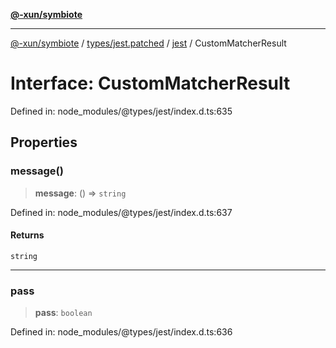 [**@-xun/symbiote**](../../../../../README.md)

***

[@-xun/symbiote](../../../../../README.md) / [types/jest.patched](../../../README.md) / [jest](../README.md) / CustomMatcherResult

# Interface: CustomMatcherResult

Defined in: node\_modules/@types/jest/index.d.ts:635

## Properties

### message()

> **message**: () => `string`

Defined in: node\_modules/@types/jest/index.d.ts:637

#### Returns

`string`

***

### pass

> **pass**: `boolean`

Defined in: node\_modules/@types/jest/index.d.ts:636
